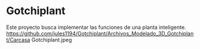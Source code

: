 # Gotchiplant
Este proyecto busca implementar las funciones de una planta inteligente.
https://github.com/jules1194/Gotchiplant/Archivos_Modelado_3D_Gotchiplant/Carcasa Gotchiplant.jpeg
